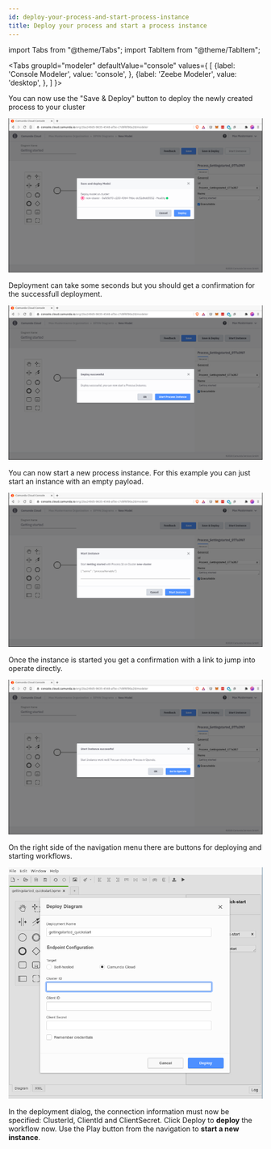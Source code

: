 ```yaml
---
id: deploy-your-process-and-start-process-instance
title: Deploy your process and start a process instance
---
```



import Tabs from "@theme/Tabs";
import TabItem from "@theme/TabItem";

<Tabs groupId="modeler" defaultValue="console" values={
    [
        {label: 'Console Modeler', value: 'console', },
        {label: 'Zeebe Modeler', value: 'desktop', },
    ]
}>


<TabItem value='console'>

You can now use the "Save & Deploy" button to deploy the newly created process to your cluster

![console-modeler-deploy](./img/cloud-modeler-deploy.png)

Deployment can take some seconds but you should get a confirmation for the successfull deployment.

![console-modeler-deploy-successfull](./img/cloud-modeler-deploy-successfull.png)

You can now start a new process instance. For this example you can just start an instance with an empty payload.

![console-modeler-start-instance](./img/cloud-modeler-start-instance.png)

Once the instance is started you get a confirmation with a link to jump into operate directly.

![console-modeler-start-instance-done](./img/cloud-modeler-start-instance-done.png)


</TabItem>


<TabItem value='desktop'>

On the right side of the navigation menu there are buttons for deploying and starting workflows.

![zeebe-modeler-deploy](./img/zeebe-modeler-deploy.png)

In the deployment dialog, the connection information must now be specified: ClusterId, ClientId and ClientSecret. Click Deploy to **deploy** the workflow now. Use the Play button from the navigation to **start a new instance**.

</TabItem>
</Tabs>